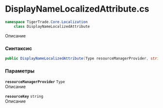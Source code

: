 
# DisplayNameLocalizedAttribute.cs
```csharp
namespace TigerTrade.Core.Localization  
    class DisplayNameLocalizedAttribute
```

Описание

### Синтаксис
```csharp
public DisplayNameLocalizedAttribute(Type resourceManagerProvider, string resourceKey)
```

### Параметры
**`resourceManagerProvider`** `Type`  
 Описание  
  
**`resourceKey`** `string`  
 Описание  
  

                    
                    